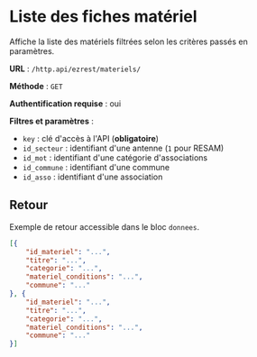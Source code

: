 # Liste des fiches matériel

Affiche la liste des matériels filtrées selon les critères passés en paramètres.

**URL** : `/http.api/ezrest/materiels/`

**Méthode** : `GET`

**Authentification requise** : oui

**Filtres et paramètres** :
* `key` : clé d'accès à l'API (**obligatoire**)
* `id_secteur` : identifiant d'une antenne (`1` pour RESAM)
* `id_mot` : identifiant d'une catégorie d'associations
* `id_commune` : identifiant d'une commune
* `id_asso` : identifiant d'une association 

## Retour

Exemple de retour accessible dans le bloc `donnees`.

```json
[{
	"id_materiel": "...",
	"titre": "...",
	"categorie": "...",
	"materiel_conditions": "...",
	"commune": "..."
}, {
	"id_materiel": "...",
	"titre": "...",
	"categorie": "...",
	"materiel_conditions": "...",
	"commune": "..."
}]
```
